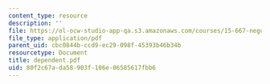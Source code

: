 ```yaml
---
content_type: resource
description: ''
file: https://ol-ocw-studio-app-qa.s3.amazonaws.com/courses/15-667-negotiation-and-conflict-management-spring-2001/80f2c67ada58903f106e06585617fbb6_dependent.pdf
file_type: application/pdf
parent_uid: cbc0844b-ccd9-ec29-098f-45393b46b34b
resourcetype: Document
title: dependent.pdf
uid: 80f2c67a-da58-903f-106e-06585617fbb6
---
```


